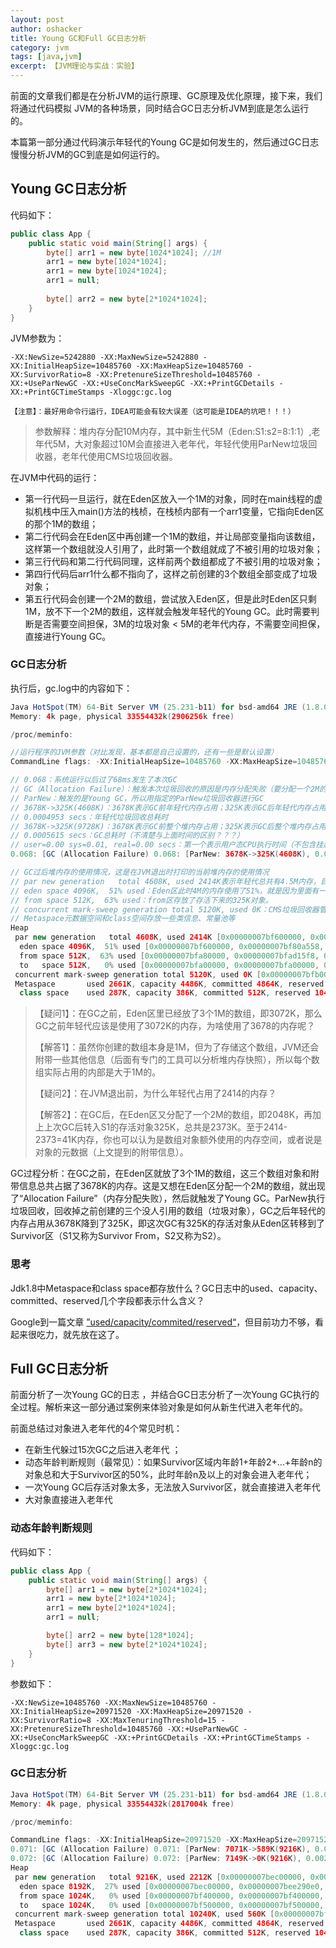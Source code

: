 ```yaml
---
layout: post 
author: oshacker
title: Young GC和Full GC日志分析
category: jvm
tags: [java,jvm]
excerpt: 【JVM理论与实战：实验】
---
```


前面的文章我们都是在分析JVM的运行原理、GC原理及优化原理，接下来，我们将通过代码模拟 JVM的各种场景，同时结合GC日志分析JVM到底是怎么运行的。

本篇第一部分通过代码演示年轻代的Young GC是如何发生的，然后通过GC日志慢慢分析JVM的GC到底是如何运行的。

## Young GC日志分析 

代码如下：

```java
public class App {
    public static void main(String[] args) {
        byte[] arr1 = new byte[1024*1024]; //1M
        arr1 = new byte[1024*1024];
        arr1 = new byte[1024*1024];
        arr1 = null;
        
        byte[] arr2 = new byte[2*1024*1024];
    }
}
```

JVM参数为：

```
-XX:NewSize=5242880 -XX:MaxNewSize=5242880 -XX:InitialHeapSize=10485760 -XX:MaxHeapSize=10485760 -XX:SurvivorRatio=8 -XX:PretenureSizeThreshold=10485760 -XX:+UseParNewGC -XX:+UseConcMarkSweepGC -XX:+PrintGCDetails -XX:+PrintGCTimeStamps -Xloggc:gc.log

【注意】：最好用命令行运行，IDEA可能会有较大误差（这可能是IDEA的坑吧！！！）
```

> 参数解释：堆内存分配10M内存，其中新生代5M（Eden:S1:s2=8:1:1）,老年代5M，大对象超过10M会直接进入老年代，年轻代使用ParNew垃圾回收器，老年代使用CMS垃圾回收器。

在JVM中代码的运行：

+ 第一行代码一旦运行，就在Eden区放入一个1M的对象，同时在main线程的虚拟机栈中压入main()方法的栈桢，在栈桢内部有一个arr1变量，它指向Eden区的那个1M的数组；
+ 第二行代码会在Eden区中再创建一个1M的数组，并让局部变量指向该数组，这样第一个数组就没人引用了，此时第一个数组就成了不被引用的垃圾对象；
+ 第三行代码和第二行代码同理，这样前两个数组都成了不被引用的垃圾对象；
+ 第四行代码后arr1什么都不指向了，这样之前创建的3个数组全部变成了垃圾对象；
+ 第五行代码会创建一个2M的数组，尝试放入Eden区，但是此时Eden区只剩1M，放不下一个2M的数组，这样就会触发年轻代的Young GC。此时需要判断是否需要空间担保，3M的垃圾对象 < 5M的老年代内存，不需要空间担保，直接进行Young GC。

### GC日志分析

执行后，gc.log中的内容如下：

```java
Java HotSpot(TM) 64-Bit Server VM (25.231-b11) for bsd-amd64 JRE (1.8.0_231-b11), built on Oct  5 2019 03:15:25 by "java_re" with gcc 4.2.1 (Based on Apple Inc. build 5658) (LLVM build 2336.11.00)
Memory: 4k page, physical 33554432k(2906256k free)

/proc/meminfo:

//运行程序的JVM参数（对比发现，基本都是自己设置的，还有一些是默认设置）
CommandLine flags: -XX:InitialHeapSize=10485760 -XX:MaxHeapSize=10485760 -XX:MaxNewSize=5242880 -XX:NewSize=5242880 -XX:OldPLABSize=16 -XX:PretenureSizeThreshold=10485760 -XX:+PrintGC -XX:+PrintGCDetails -XX:+PrintGCTimeStamps -XX:SurvivorRatio=8 -XX:+UseCompressedClassPointers -XX:+UseCompressedOops -XX:+UseConcMarkSweepGC -XX:+UseParNewGC

// 0.068：系统运行以后过了68ms发生了本次GC
// GC（Allocation Failure）：触发本次垃圾回收的原因是内存分配失败（要分配一个2M的数组，Eden区内存不够了）
// ParNew：触发的是Young GC，所以用指定的ParNew垃圾回收器进行GC
// 3678K->325K(4608K)：3678K表示GC前年轻代内存占用；325K表示GC后年轻代内存占用（存活对象，会放入Survivor区）；4608K表示年轻代的可用空间大小（注意：只有一个Survivor区可以放存活对象，另外一个必须是空闲的，所以就是Eden+1个Survivor区的大小）
// 0.0004953 secs：年轻代垃圾回收总耗时
// 3678K->325K(9728K)：3678K表示GC前整个堆内存占用；325K表示GC后整个堆内存占用；9728K表示Java堆内存的可用空间大小（Eden+1个Survivor+老年代）
// 0.0005615 secs：GC总耗时（不清楚与上面时间的区别？？？）
// user=0.00 sys=0.01, real=0.00 secs：第一个表示用户态CPU执行时间（不包含挂起）；第二个表示内核态CPU执行时间（不包含挂起）；第三个表示实际执行时间
0.068: [GC (Allocation Failure) 0.068: [ParNew: 3678K->325K(4608K), 0.0004953 secs] 3678K->325K(9728K), 0.0005615 secs] [Times: user=0.00 sys=0.01, real=0.00 secs]

// GC过后堆内存的使用情况，这是在JVM退出时打印的当前堆内存的使用情况
// par new generation   total 4608K, used 2414K表示年轻代总共有4.5M内存，目前使用了2414K（约等于2.36M）
// eden space 4096K,  51% used：Eden区此时4M的内存使用了51%，就是因为里面有一个2M的数组对象
// from space 512K,  63% used：from区存放了存活下来的325K对象。
// concurrent mark-sweep generation total 5120K, used 0K：CMS垃圾回收器管理的老年代内存是5M，此时使用了0K（如果不是0，关于这个是啥后面有了内存分析工具再说）
// Metaspace元数据空间和class空间存放一些类信息、常量池等
Heap
 par new generation   total 4608K, used 2414K [0x00000007bf600000, 0x00000007bfb00000, 0x00000007bfb00000)
  eden space 4096K,  51% used [0x00000007bf600000, 0x00000007bf80a558, 0x00000007bfa00000)
  from space 512K,  63% used [0x00000007bfa80000, 0x00000007bfad15f8, 0x00000007bfb00000)
  to   space 512K,   0% used [0x00000007bfa00000, 0x00000007bfa00000, 0x00000007bfa80000)
 concurrent mark-sweep generation total 5120K, used 0K [0x00000007bfb00000, 0x00000007c0000000, 0x00000007c0000000)
 Metaspace       used 2661K, capacity 4486K, committed 4864K, reserved 1056768K
  class space    used 287K, capacity 386K, committed 512K, reserved 1048576K
```

> 【疑问1】：在GC之前，Eden区里已经放了3个1M的数组，即3072K，那么GC之前年轻代应该是使用了3072K的内存，为啥使用了3678的内存呢？
>
> 【解答1】：虽然你创建的数组本身是1M，但为了存储这个数组，JVM还会附带一些其他信息（后面有专门的工具可以分析堆内存快照），所以每个数组实际占用的内部是大于1M的。
>
> 【疑问2】：在JVM退出前，为什么年轻代占用了2414的内存？
>
> 【解答2】：在GC后，在Eden区又分配了一个2M的数组，即2048K，再加上上次GC后转入S1的存活对象325K，总共是2373K。至于2414-2373=41K内存，你也可以认为是数组对象额外使用的内存空间，或者说是对象的元数据（上文提到的附带信息）。

GC过程分析：在GC之前，在Eden区就放了3个1M的数组，这三个数组对象和附带信息总共占据了3678K的内存。这是又想在Eden区分配一个2M的数组，就出现了“Allocation Failure”（内存分配失败），然后就触发了Young GC。ParNew执行垃圾回收，回收掉之前创建的三个没人引用的数组（垃圾对象），GC之后年轻代的内存占用从3678K降到了325K，即这次GC有325K的存活对象从Eden区转移到了Survivor区（S1又称为Survivor From，S2又称为S2）。

### 思考

Jdk1.8中Metaspace和class space都存放什么？GC日志中的used、capacity、committed、reserved几个字段都表示什么含义？

Google到一篇文章 [”used/capacity/commited/reserved“](https://blog.csdn.net/reliveIT/article/details/115377713)，但目前功力不够，看起来很吃力，就先放在这了。

## Full GC日志分析 

前面分析了一次Young GC的日志 ，并结合GC日志分析了一次Young GC执行的全过程。解析来这一部分通过案例来体验对象是如何从新生代进入老年代的。

前面总结过对象进入老年代的4个常见时机：

+ 在新生代躲过15次GC之后进入老年代 ；
+ 动态年龄判断规则（最常见）：如果Survivor区域内年龄1+年龄2+...+年龄n的对象总和大于Survivor区的50%，此时年龄n及以上的对象会进入老年代；
+ 一次Young GC后存活对象太多，无法放入Survivor区，就会直接进入老年代
+ 大对象直接进入老年代

### 动态年龄判断规则

代码如下：

```java
public class App {
    public static void main(String[] args) {
        byte[] arr1 = new byte[2*1024*1024];
        arr1 = new byte[2*1024*1024];
        arr1 = new byte[2*1024*1024];
        arr1 = null;

        byte[] arr2 = new byte[128*1024];
        byte[] arr3 = new byte[2*1024*1024];
    }
}
```

参数如下：

```
-XX:NewSize=10485760 -XX:MaxNewSize=10485760 -XX:InitialHeapSize=20971520 -XX:MaxHeapSize=20971520 -XX:SurvivorRatio=8 -XX:MaxTenuringThreshold=15 -XX:PretenureSizeThreshold=10485760 -XX:+UseParNewGC -XX:+UseConcMarkSweepGC -XX:+PrintGCDetails -XX:+PrintGCTimeStamps -Xloggc:gc.log
```

### GC日志分析

```java
Java HotSpot(TM) 64-Bit Server VM (25.231-b11) for bsd-amd64 JRE (1.8.0_231-b11), built on Oct  5 2019 03:15:25 by "java_re" with gcc 4.2.1 (Based on Apple Inc. build 5658) (LLVM build 2336.11.00)
Memory: 4k page, physical 33554432k(2817004k free)

/proc/meminfo:

CommandLine flags: -XX:InitialHeapSize=20971520 -XX:MaxHeapSize=20971520 -XX:MaxNewSize=10485760 -XX:MaxTenuringThreshold=15 -XX:NewSize=10485760 -XX:OldPLABSize=16 -XX:PretenureSizeThreshold=10485760 -XX:+PrintGC -XX:+PrintGCDetails -XX:+PrintGCTimeStamps -XX:SurvivorRatio=8 -XX:+UseCompressedClassPointers -XX:+UseCompressedOops -XX:+UseConcMarkSweepGC -XX:+UseParNewGC 
0.071: [GC (Allocation Failure) 0.071: [ParNew: 7071K->589K(9216K), 0.0005825 secs] 7071K->589K(19456K), 0.0006554 secs] [Times: user=0.00 sys=0.00, real=0.00 secs] 
0.072: [GC (Allocation Failure) 0.072: [ParNew: 7149K->0K(9216K), 0.0022201 secs] 7149K->560K(19456K), 0.0022485 secs] [Times: user=0.01 sys=0.00, real=0.01 secs] 
Heap
 par new generation   total 9216K, used 2212K [0x00000007bec00000, 0x00000007bf600000, 0x00000007bf600000)
  eden space 8192K,  27% used [0x00000007bec00000, 0x00000007bee290e0, 0x00000007bf400000)
  from space 1024K,   0% used [0x00000007bf400000, 0x00000007bf400000, 0x00000007bf500000)
  to   space 1024K,   0% used [0x00000007bf500000, 0x00000007bf500000, 0x00000007bf600000)
 concurrent mark-sweep generation total 10240K, used 560K [0x00000007bf600000, 0x00000007c0000000, 0x00000007c0000000)
 Metaspace       used 2661K, capacity 4486K, committed 4864K, reserved 1056768K
  class space    used 287K, capacity 386K, committed 512K, reserved 1048576K
```



























